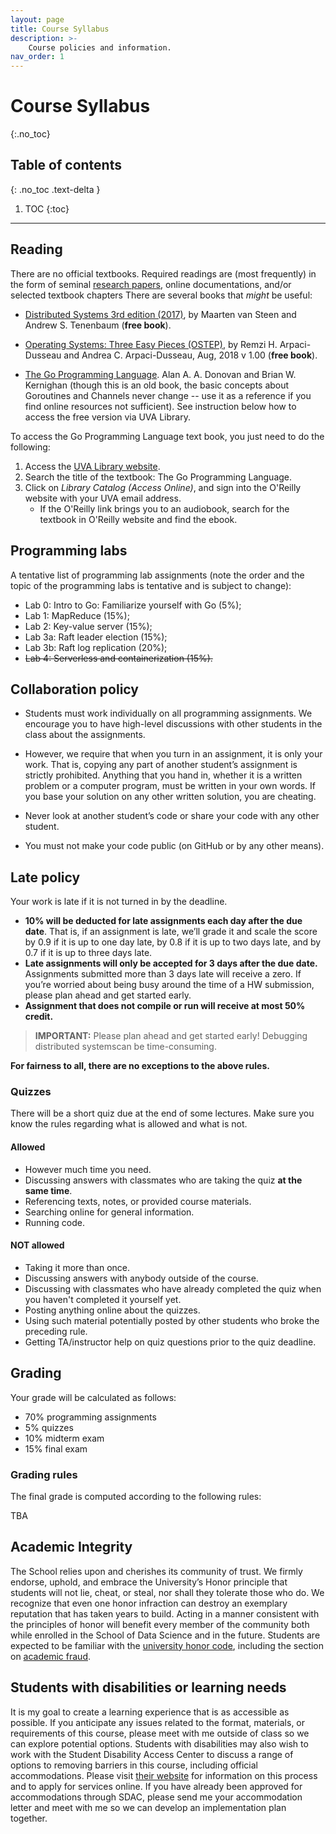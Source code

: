 ```yaml
---
layout: page
title: Course Syllabus
description: >-
    Course policies and information.
nav_order: 1
---
```


# Course Syllabus
{:.no_toc}

## Table of contents
{: .no_toc .text-delta }

1. TOC
{:toc}

---


## Reading

There are no official textbooks. Required readings are (most
frequently) in the form of seminal 
[research papers](/cs4740-fall24/reading_list), online documentations, 
and/or selected textbook chapters There are several books that
*might* be useful:

* [Distributed Systems 3rd edition
(2017)](https://www.distributed-systems.net/index.php/books/ds3/),
by Maarten van Steen and Andrew S. Tenenbaum (**free book**).

* [Operating Systems: Three Easy Pieces (OSTEP)](http://pages.cs.wisc.edu/~remzi/OSTEP/), 
by Remzi H. Arpaci-Dusseau and Andrea C. Arpaci-Dusseau, Aug, 2018 v 1.00
(**free book**).

* [The Go Programming Language](http://www.gopl.io/). Alan A. A. Donovan and Brian W. Kernighan (though this is an old book, the basic concepts about Goroutines and Channels never change -- use it as a reference if you find online resources not sufficient).  See instruction below how to access the free version via UVA Library.

To access the Go Programming Language text book, you just need to do the following:

1. Access the [UVA Library website](https://www.library.virginia.edu/).
2. Search the title of the textbook: The Go Programming Language.
3. Click on *Library Catalog (Access Online)*, and sign into the O'Reilly website with your UVA email address.
	* If the O'Reilly link brings you to an audiobook, search for the textbook in O'Reilly website and find the ebook.



## Programming labs

A tentative list of programming lab assignments (note the order and
the topic of the programming labs is tentative and is subject to
change):

* Lab 0: Intro to Go: Familiarize yourself with Go (5%);
* Lab 1: MapReduce (15%);
* Lab 2: Key-value server (15%);
* Lab 3a: Raft leader election (15%);
* Lab 3b: Raft log replication (20%);
* ~~Lab 4: Serverless and containerization (15%).~~



## Collaboration policy

* Students must work individually on all programming assignments. We
encourage you to have high-level discussions with other students in
the class about the assignments.

* However, we require that when you turn in an assignment, it is only
your work. That is, copying any part of another student’s
assignment is strictly prohibited. Anything that you hand in,
whether it is a written problem or a computer program, must be
written in your own words. If you base your solution on any other
written solution, you are cheating.

* Never look at another student’s code or share your code with any
other student.

* You must not make your code public (on GitHub or by any other means).



## Late policy

Your work is late if it is not turned in by the deadline.

* **10% will be deducted for late assignments each day after the due date**.
That is, if an assignment is late, we’ll grade it and scale the score by 0.9 if it is up to one day late, by 0.8 if it is up to two days late, and by 0.7 if it is up to three days late.
* **Late assignments will only be accepted for 3 days after the due date.** Assignments submitted more than 3 days late will receive a zero. If you’re worried about being busy around the time of a HW submission, please plan ahead and get started early.
* **Assignment that does not compile or run will receive at most 50% credit.**

> **IMPORTANT:** Please plan ahead and get started early! Debugging distributed systemscan be time-consuming.

**For fairness to all, there are no exceptions to the above rules.**



### Quizzes

There will be a short quiz due at the end of some lectures. Make sure you know the rules regarding what is allowed and what is not.

#### Allowed

* However much time you need.
* Discussing answers with classmates who are taking the quiz **at the same time**.
* Referencing texts, notes, or provided course materials.
* Searching online for general information.
* Running code.

#### NOT allowed

* Taking it more than once.
* Discussing answers with anybody outside of the course.
* Discussing with classmates who have already completed the quiz when you haven't completed it yourself yet.
* Posting anything online about the quizzes.
* Using such material potentially posted by other students who broke the preceding rule.
* Getting TA/instructor help on quiz questions prior to the quiz deadline.



## Grading

Your grade will be calculated as follows:

* 70% programming assignments
* 5% quizzes
* 10% midterm exam
* 15% final exam


### Grading rules

The final grade is computed according to the following rules:

TBA



## Academic Integrity

The School relies upon and cherishes its community of trust. We
firmly endorse, uphold, and embrace the University’s Honor principle
that students will not lie, cheat, or steal, nor shall they tolerate
those who do. We recognize that even one honor infraction can destroy
an exemplary reputation that has taken years to build. Acting in a
manner consistent with the principles of honor will benefit every
member of the community both while enrolled in the School of Data
Science and in the future.  Students are expected to be familiar with
the [university honor code](https://honor.virginia.edu/), including
the section on [academic
fraud](https://honor.virginia.edu/academic-fraud).



## Students with disabilities or learning needs

It is my goal to create a learning experience that is as accessible
as possible. If you anticipate any issues related to the format,
materials, or requirements of this course, please meet with me
outside of class so we can explore potential options. Students with
disabilities may also wish to work with the Student Disability Access
Center to discuss a range of options to removing barriers in this
course, including official accommodations. Please visit 
[their website](https://sdac.studenthealth.virginia.edu)
for information on this process and to apply for services online. If
you have already been approved for accommodations through SDAC,
please send me your accommodation letter and meet with me so we can
develop an implementation plan together.

